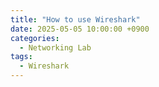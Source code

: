 ```yaml
---
title: "How to use Wireshark"
date: 2025-05-05 10:00:00 +0900
categories:
  - Networking Lab
tags:
  - Wireshark
---
```

